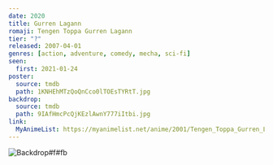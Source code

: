 ```yaml
---
date: 2020
title: Gurren Lagann
romaji: Tengen Toppa Gurren Lagann
tier: "?"
released: 2007-04-01
genres: [action, adventure, comedy, mecha, sci-fi]
seen:
  first: 2021-01-24
poster:
  source: tmdb
  path: 1KNHEhMTzQoQnCco0lTOEsTYRtT.jpg
backdrop:
  source: tmdb
  path: 9IAfHmcPcQjKEzlAwnY777iItbi.jpg
link:
  MyAnimeList: https://myanimelist.net/anime/2001/Tengen_Toppa_Gurren_Lagann/
---
```


![Backdrop#f#fb](https://www.themoviedb.org/t/p/original/hpWt972OjP3veaGYS1Qn8Z87MLO.jpg "Source: TMDB")
